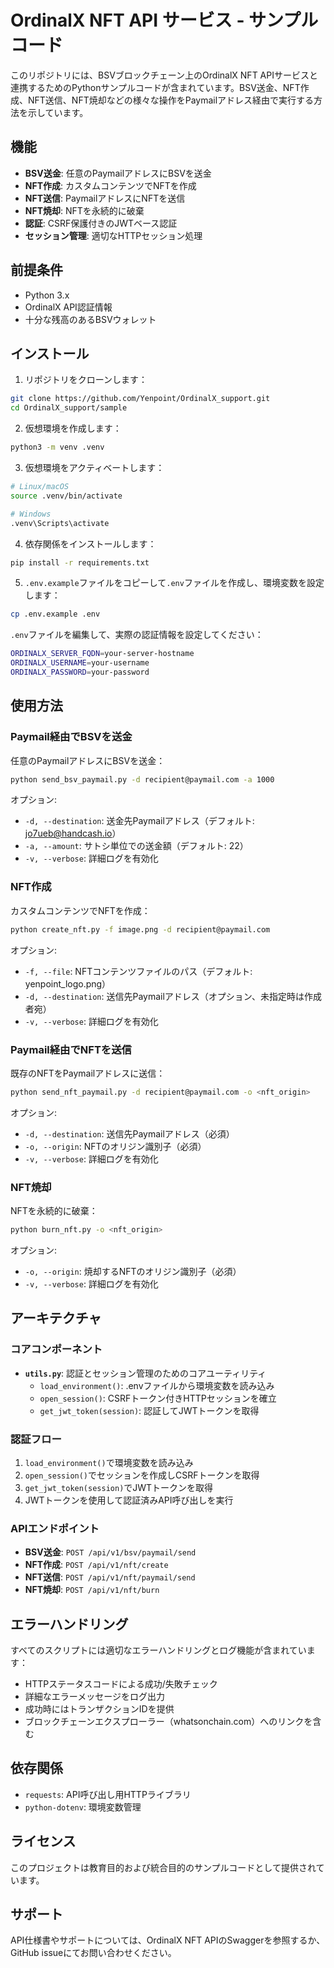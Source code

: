 # OrdinalX NFT API サービス - サンプルコード

このリポジトリには、BSVブロックチェーン上のOrdinalX NFT APIサービスと連携するためのPythonサンプルコードが含まれています。BSV送金、NFT作成、NFT送信、NFT焼却などの様々な操作をPaymailアドレス経由で実行する方法を示しています。

## 機能

- **BSV送金**: 任意のPaymailアドレスにBSVを送金
- **NFT作成**: カスタムコンテンツでNFTを作成
- **NFT送信**: PaymailアドレスにNFTを送信
- **NFT焼却**: NFTを永続的に破棄
- **認証**: CSRF保護付きのJWTベース認証
- **セッション管理**: 適切なHTTPセッション処理

## 前提条件

- Python 3.x
- OrdinalX API認証情報
- 十分な残高のあるBSVウォレット

## インストール

1. リポジトリをクローンします：
```bash
git clone https://github.com/Yenpoint/OrdinalX_support.git
cd OrdinalX_support/sample
```

2. 仮想環境を作成します：
```bash
python3 -m venv .venv
```

3. 仮想環境をアクティベートします：
```bash
# Linux/macOS
source .venv/bin/activate

# Windows
.venv\Scripts\activate
```

4. 依存関係をインストールします：
```bash
pip install -r requirements.txt
```

5. `.env.example`ファイルをコピーして`.env`ファイルを作成し、環境変数を設定します：
```bash
cp .env.example .env
```

`.env`ファイルを編集して、実際の認証情報を設定してください：
```bash
ORDINALX_SERVER_FQDN=your-server-hostname
ORDINALX_USERNAME=your-username
ORDINALX_PASSWORD=your-password
```

## 使用方法

### Paymail経由でBSVを送金

任意のPaymailアドレスにBSVを送金：

```bash
python send_bsv_paymail.py -d recipient@paymail.com -a 1000
```

オプション:
- `-d, --destination`: 送金先Paymailアドレス（デフォルト: jo7ueb@handcash.io）
- `-a, --amount`: サトシ単位での送金額（デフォルト: 22）
- `-v, --verbose`: 詳細ログを有効化

### NFT作成

カスタムコンテンツでNFTを作成：

```bash
python create_nft.py -f image.png -d recipient@paymail.com
```

オプション:
- `-f, --file`: NFTコンテンツファイルのパス（デフォルト: yenpoint_logo.png）
- `-d, --destination`: 送信先Paymailアドレス（オプション、未指定時は作成者宛）
- `-v, --verbose`: 詳細ログを有効化

### Paymail経由でNFTを送信

既存のNFTをPaymailアドレスに送信：

```bash
python send_nft_paymail.py -d recipient@paymail.com -o <nft_origin>
```

オプション:
- `-d, --destination`: 送信先Paymailアドレス（必須）
- `-o, --origin`: NFTのオリジン識別子（必須）
- `-v, --verbose`: 詳細ログを有効化

### NFT焼却

NFTを永続的に破棄：

```bash
python burn_nft.py -o <nft_origin>
```

オプション:
- `-o, --origin`: 焼却するNFTのオリジン識別子（必須）
- `-v, --verbose`: 詳細ログを有効化

## アーキテクチャ

### コアコンポーネント

- **`utils.py`**: 認証とセッション管理のためのコアユーティリティ
  - `load_environment()`: .envファイルから環境変数を読み込み
  - `open_session()`: CSRFトークン付きHTTPセッションを確立
  - `get_jwt_token(session)`: 認証してJWTトークンを取得

### 認証フロー

1. `load_environment()`で環境変数を読み込み
2. `open_session()`でセッションを作成しCSRFトークンを取得
3. `get_jwt_token(session)`でJWTトークンを取得
4. JWTトークンを使用して認証済みAPI呼び出しを実行

### APIエンドポイント

- **BSV送金**: `POST /api/v1/bsv/paymail/send`
- **NFT作成**: `POST /api/v1/nft/create`
- **NFT送信**: `POST /api/v1/nft/paymail/send`
- **NFT焼却**: `POST /api/v1/nft/burn`

## エラーハンドリング

すべてのスクリプトには適切なエラーハンドリングとログ機能が含まれています：
- HTTPステータスコードによる成功/失敗チェック
- 詳細なエラーメッセージをログ出力
- 成功時にはトランザクションIDを提供
- ブロックチェーンエクスプローラー（whatsonchain.com）へのリンクを含む

## 依存関係

- `requests`: API呼び出し用HTTPライブラリ
- `python-dotenv`: 環境変数管理

## ライセンス

このプロジェクトは教育目的および統合目的のサンプルコードとして提供されています。

## サポート

API仕様書やサポートについては、OrdinalX NFT APIのSwaggerを参照するか、GitHub issueにてお問い合わせください。
